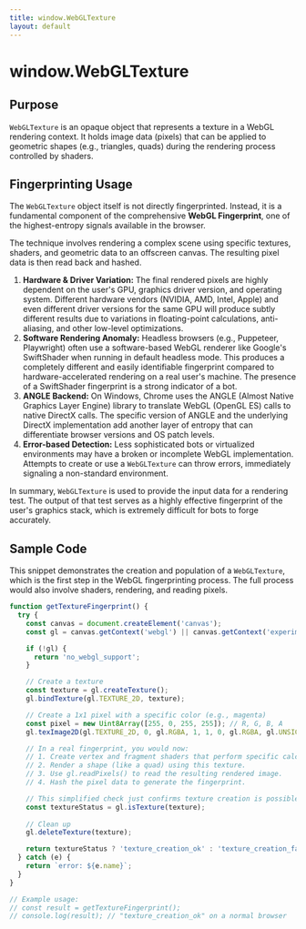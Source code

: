 ```yaml
---
title: window.WebGLTexture
layout: default
---
```

# window.WebGLTexture
## Purpose
`WebGLTexture` is an opaque object that represents a texture in a WebGL rendering context. It holds image data (pixels) that can be applied to geometric shapes (e.g., triangles, quads) during the rendering process controlled by shaders.

## Fingerprinting Usage
The `WebGLTexture` object itself is not directly fingerprinted. Instead, it is a fundamental component of the comprehensive **WebGL Fingerprint**, one of the highest-entropy signals available in the browser.

The technique involves rendering a complex scene using specific textures, shaders, and geometric data to an offscreen canvas. The resulting pixel data is then read back and hashed.

1.  **Hardware & Driver Variation:** The final rendered pixels are highly dependent on the user's GPU, graphics driver version, and operating system. Different hardware vendors (NVIDIA, AMD, Intel, Apple) and even different driver versions for the same GPU will produce subtly different results due to variations in floating-point calculations, anti-aliasing, and other low-level optimizations.
2.  **Software Rendering Anomaly:** Headless browsers (e.g., Puppeteer, Playwright) often use a software-based WebGL renderer like Google's SwiftShader when running in default headless mode. This produces a completely different and easily identifiable fingerprint compared to hardware-accelerated rendering on a real user's machine. The presence of a SwiftShader fingerprint is a strong indicator of a bot.
3.  **ANGLE Backend:** On Windows, Chrome uses the ANGLE (Almost Native Graphics Layer Engine) library to translate WebGL (OpenGL ES) calls to native DirectX calls. The specific version of ANGLE and the underlying DirectX implementation add another layer of entropy that can differentiate browser versions and OS patch levels.
4.  **Error-based Detection:** Less sophisticated bots or virtualized environments may have a broken or incomplete WebGL implementation. Attempts to create or use a `WebGLTexture` can throw errors, immediately signaling a non-standard environment.

In summary, `WebGLTexture` is used to provide the input data for a rendering test. The output of that test serves as a highly effective fingerprint of the user's graphics stack, which is extremely difficult for bots to forge accurately.

## Sample Code
This snippet demonstrates the creation and population of a `WebGLTexture`, which is the first step in the WebGL fingerprinting process. The full process would also involve shaders, rendering, and reading pixels.

```javascript
function getTextureFingerprint() {
  try {
    const canvas = document.createElement('canvas');
    const gl = canvas.getContext('webgl') || canvas.getContext('experimental-webgl');

    if (!gl) {
      return 'no_webgl_support';
    }

    // Create a texture
    const texture = gl.createTexture();
    gl.bindTexture(gl.TEXTURE_2D, texture);

    // Create a 1x1 pixel with a specific color (e.g., magenta)
    const pixel = new Uint8Array([255, 0, 255, 255]); // R, G, B, A
    gl.texImage2D(gl.TEXTURE_2D, 0, gl.RGBA, 1, 1, 0, gl.RGBA, gl.UNSIGNED_BYTE, pixel);

    // In a real fingerprint, you would now:
    // 1. Create vertex and fragment shaders that perform specific calculations.
    // 2. Render a shape (like a quad) using this texture.
    // 3. Use gl.readPixels() to read the resulting rendered image.
    // 4. Hash the pixel data to generate the fingerprint.

    // This simplified check just confirms texture creation is possible.
    const textureStatus = gl.isTexture(texture);
    
    // Clean up
    gl.deleteTexture(texture);

    return textureStatus ? 'texture_creation_ok' : 'texture_creation_failed';
  } catch (e) {
    return `error: ${e.name}`;
  }
}

// Example usage:
// const result = getTextureFingerprint();
// console.log(result); // "texture_creation_ok" on a normal browser
```